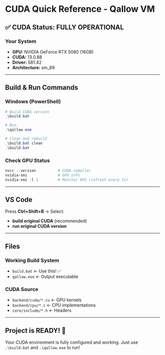 # CUDA Quick Reference - Qallow VM

## ✅ CUDA Status: FULLY OPERATIONAL

### Your System
- **GPU:** NVIDIA GeForce RTX 5080 (16GB)
- **CUDA:** 13.0.88
- **Driver:** 581.42
- **Architecture:** sm_89

---

## Build & Run Commands

### Windows (PowerShell)
```powershell
# Build CUDA version
.\build.bat

# Run
.\qallow.exe

# Clean and rebuild
.\build.bat clean
.\build.bat
```

### Check GPU Status
```powershell
nvcc --version          # CUDA compiler
nvidia-smi              # GPU info
nvidia-smi -l 1         # Monitor GPU (refresh every 1s)
```

---

## VS Code

Press **Ctrl+Shift+B** → Select:
- **build original CUDA** (recommended)
- **run original CUDA version**

---

## Files

### Working Build System
- `build.bat` ← Use this! ✅
- `qallow.exe` ← Output executable

### CUDA Source
- `backend/cuda/*.cu` ← GPU kernels
- `backend/cpu/*.c` ← CPU implementations
- `core/include/*.h` ← Headers

---

## Project is READY! 🚀

Your CUDA environment is fully configured and working.
Just use `.\build.bat` and `.\qallow.exe` to run!
